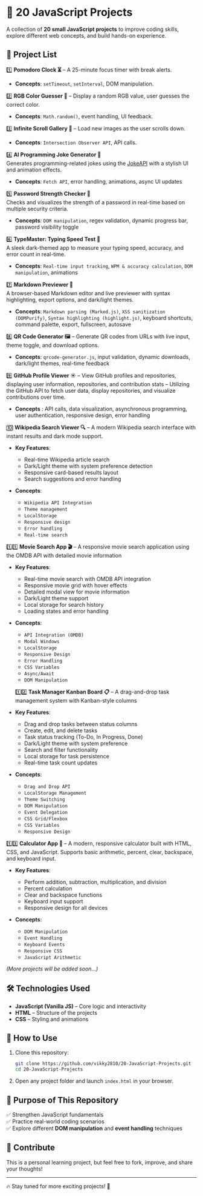 # 🚀 20 JavaScript Projects  

A collection of **20 small JavaScript projects** to improve coding skills, explore different web concepts, and build hands-on experience.  

## 📌 Project List  
1️⃣ **Pomodoro Clock ⏳** – A 25-minute focus timer with break alerts.  
   - **Concepts**: `setTimeout`, `setInterval`, DOM manipulation.

2️⃣ **RGB Color Guesser 🎨** – Display a random RGB value, user guesses the correct color.  
   - **Concepts**: `Math.random()`, event handling, UI feedback.  

3️⃣ **Infinite Scroll Gallery 📸** – Load new images as the user scrolls down.  
   - **Concepts**: `Intersection Observer API`, API calls. 

4️⃣ **AI Programming Joke Generator 🤖**  
Generates programming-related jokes using the [JokeAPI](https://jokeapi.dev/) with a stylish UI and animation effects.  
- **Concepts**: `Fetch API`, error handling, animations, async UI updates  

5️⃣ **Password Strength Checker 🔐**  
Checks and visualizes the strength of a password in real-time based on multiple security criteria.  
- **Concepts**: `DOM manipulation`, regex validation, dynamic progress bar, password visibility toggle  
   
6️⃣ **TypeMaster: Typing Speed Test 🧠**  
A sleek dark-themed app to measure your typing speed, accuracy, and error count in real-time.  
- **Concepts**: `Real-time input tracking`, `WPM & accuracy calculation`, `DOM manipulation`, animations  

7️⃣ **Markdown Previewer 📝**  
   A browser-based Markdown editor and live previewer with syntax highlighting, export options, and dark/light themes.  
- **Concepts**: `Markdown parsing (Marked.js)`, `XSS sanitization (DOMPurify)`, `Syntax highlighting (highlight.js)`, keyboard shortcuts, command palette, export, fullscreen, autosave  


8️⃣ **QR Code Generator 🖼️** – Generate QR codes from URLs with live input, theme toggle, and download options.  
   - **Concepts**: `qrcode-generator.js`, input validation, dynamic downloads, dark/light themes, real-time feedback


9️⃣ **GitHub Profile Viewer ☀️** – View GitHub profiles and repositories, displaying user information, repositories, and contribution stats
– Utilizing the GitHub API to fetch user data, display repositories, and visualize contributions over time. 

- **Concepts** : API calls, data visualization, asynchronous programming, user authentication, responsive design, error handling


🔟 **Wikipedia Search Viewer 🔍** – A modern Wikipedia search interface with instant results and dark mode support.
- **Key Features**:
  - Real-time Wikipedia article search
  - Dark/Light theme with system preference detection
  - Responsive card-based results layout
  - Search suggestions and error handling
  
- **Concepts**: 
  - `Wikipedia API Integration`
  - `Theme management`
  - `LocalStorage`
  - `Responsive design`
  - `Error handling`
  - `Real-time search`

1️⃣1️⃣ **Movie Search App 🎬** – A responsive movie search application using the OMDB API with detailed movie information
- **Key Features**:
  - Real-time movie search with OMDB API integration
  - Responsive movie grid with hover effects
  - Detailed modal view for movie information
  - Dark/Light theme support
  - Local storage for search history
  - Loading states and error handling

- **Concepts**: 
  - `API Integration (OMDB)`
  - `Modal Windows`
  - `LocalStorage`
  - `Responsive Design`
  - `Error Handling`
  - `CSS Variables`
  - `Async/Await`
  - `DOM Manipulation`

  1️⃣2️⃣ **Task Manager Kanban Board 📋** – A drag-and-drop task management system with Kanban-style columns
- **Key Features**:
  - Drag and drop tasks between status columns
  - Create, edit, and delete tasks
  - Task status tracking (To-Do, In Progress, Done)
  - Dark/Light theme with system preference
  - Search and filter functionality
  - Local storage for task persistence
  - Real-time task count updates

- **Concepts**: 
  - `Drag and Drop API`
  - `LocalStorage Management`
  - `Theme Switching`
  - `DOM Manipulation`
  - `Event Delegation`
  - `CSS Grid/Flexbox`
  - `CSS Variables`
  - `Responsive Design`

1️⃣3️⃣ **Calculator App 🧮** – A modern, responsive calculator built with HTML, CSS, and JavaScript. Supports basic arithmetic, percent, clear, backspace, and keyboard input.

- **Key Features**:
  - Perform addition, subtraction, multiplication, and division
  - Percent calculation
  - Clear and backspace functions
  - Keyboard input support
  - Responsive design for all devices

- **Concepts**:
  - `DOM Manipulation`
  - `Event Handling`
  - `Keyboard Events`
  - `Responsive CSS`
  - `JavaScript Arithmetic`

_(More projects will be added soon...)_  

## 🛠️ Technologies Used  
- **JavaScript (Vanilla JS)** – Core logic and interactivity  
- **HTML** – Structure of the projects  
- **CSS** – Styling and animations  

## 📖 How to Use  
1. Clone this repository:  
   ```bash
   git clone https://github.com/vikky2810/20-JavaScript-Projects.git
   cd 20-JavaScript-Projects
   ```
2. Open any project folder and launch `index.html` in your browser.  

## 🎯 Purpose of This Repository  
✅ Strengthen JavaScript fundamentals  
✅ Practice real-world coding scenarios  
✅ Explore different **DOM manipulation** and **event handling** techniques  

## 🌟 Contribute  
This is a personal learning project, but feel free to fork, improve, and share your thoughts!  

---  

🔥 Stay tuned for more exciting projects! 🚀
